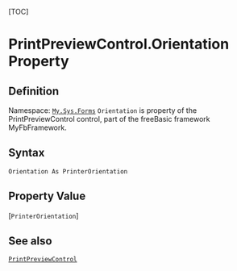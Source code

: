 [TOC]
# PrintPreviewControl.Orientation Property

## Definition
Namespace: [`My.Sys.Forms`](My.Sys.Forms.md)
`Orientation` is property of the PrintPreviewControl control, part of the freeBasic framework MyFbFramework.
## Syntax
```freeBasic
Orientation As PrinterOrientation
```
## Property Value
[`PrinterOrientation`]
## See also
[`PrintPreviewControl`](PrintPreviewControl.md)

